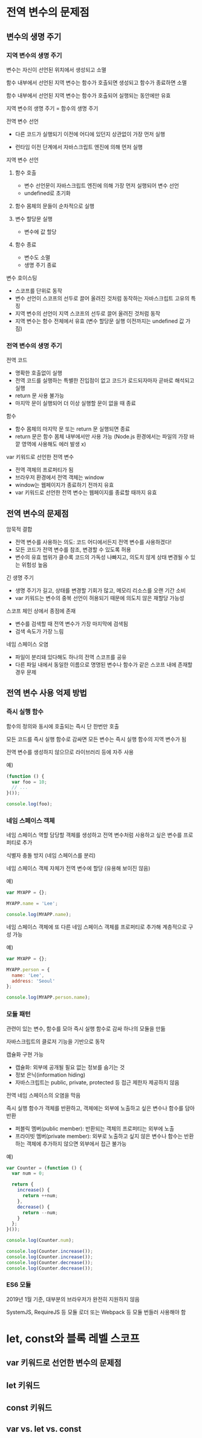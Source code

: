# 전역 변수의 문제점

## 변수의 생명 주기

### 지역 변수의 생명 주기

변수는 자신이 선언된 위치에서 생성되고 소멸

함수 내부에서 선언된 지역 변수는 함수가 호출되면 생성되고 함수가 종료하면 소멸

함수 내부에서 선언된 지역 변수는 함수가 호출되어 실행되는 동안에만 유효

지역 변수의 생명 주기 = 함수의 생명 주기



전역 변수 선언

- 다른 코드가 실행되기 이전에 어디에 있던지 상관없이 가장 먼저 실행

- 런타임 이전 단계에서 자바스크립트 엔진에 의해 먼저 실행



지역 변수 선언

1. 함수 호출
   - 변수 선언문이 자바스크립트 엔진에 의해 가장 먼저 실행되어 변수 선언
   - undefined로 초기화

2. 함수 몸체의 문들이 순차적으로 실행
3. 변수 할당문 실행
   - 변수에 값 할당

4. 함수 종료
   - 변수도 소멸
   - 생명 주기 종료



변수 호이스팅

- 스코프를 단위로 동작
- 변수 선언이 스코프의 선두로 끌어 올려진 것처럼 동작하는 자바스크립트 고유의 특징
- 지역 변수의 선언이 지역 스코프의 선두로 끌어 올려진 것처럼 동작
- 지역 변수는 함수 전체에서 유효 (변수 할당문 실행 이전까지는 undefined 값 가짐)



### 전역 변수의 생명 주기

전역 코드

- 명확한 호출없이 실행
- 전역 코드를 실행하는 특별한 진입점이 없고 코드가 로드되자마자 곧바로 해석되고 실행
- return 문 사용 불가능
- 마지막 문이 실행되어 더 이상 실행할 문이 없을 때 종료

함수

- 함수 몸체의 마지막 문 또는 return 문 실행되면 종료
- return 문은 함수 몸체 내부에서만 사용 가능 (Node.js 환경에서는 파일의 가장 바깥 영역에 사용해도 에러 발생 x)



var 키워드로 선언한 전역 변수

- 전역 객체의 프로퍼티가 됨
- 브라우저 환경에서 전역 객체는 window
- window는 웹페이지가 종료하기 전까지 유효
- var 키워드로 선언한 전역 변수는 웹페이지를 종료할 때까지 유효



## 전역 변수의 문제점

암묵적 결합

- 전역 변수를 사용하는 의도: 코드 어디에서든지 전역 변수를 사용하겠다!
- 모든 코드가 전역 변수를 참조, 변경할 수 있도록 허용
- 변수의 유효 범위가 클수록 코드의 가독성 나빠지고, 의도치 않게 상태 변경될 수 있는 위험성 높음

긴 생명 주기

- 생명 주기가 길고, 상태를 변경할 기회가 많고, 메모리 리소스를 오랜 기간 소비
- var 키워드는 변수의 중복 선언이 허용되기 때문에 의도치 않은 재할당 가능성

스코프 체인 상에서 종점에 존재

- 변수를 검색할 때 전역 변수가 가장 마지막에 검색됨
- 검색 속도가 가장 느림

네임 스페이스 오염

- 파일이 분리돼 있다해도 하나의 전역 스코프를 공유
- 다른 파일 내에서 동일한 이름으로 명명된 변수나 함수가 같은 스코프 내에 존재할 경우 문제



## 전역 변수 사용 억제 방법

### 즉시 실행 함수

함수의 정의와 동시에 호출되는 즉시 단 한번만 호출

모든 코드를 즉시 실행 함수로 감싸면 모든 변수는 즉시 실행 함수의 지역 변수가 됨

전역 변수를 생성하지 않으므로 라이브러리 등에 자주 사용

예)

```javascript
(function () {
  var foo = 10;
  // ...
}());

console.log(foo); 
```



### 네임 스페이스 객체

네임 스페이스 역할 담당할 객체를 생성하고 전역 변수처럼 사용하고 싶은 변수를 프로퍼티로 추가

식별자 충돌 방지 (네임 스페이스를 분리)

네임 스페이스 객체 자체가 전역 변수에 할당 (유용해 보이진 않음)

예)

```javascript
var MYAPP = {};

MYAPP.name = 'Lee';

console.log(MYAPP.name); 
```



네임 스페이스 객체에 또 다른 네임 스페이스 객체를 프로퍼티로 추가해 계층적으로 구성 가능

예)

```javascript
var MYAPP = {};

MYAPP.person = {
  name: 'Lee',
  address: 'Seoul'
};

console.log(MYAPP.person.name); 
```



### 모듈 패턴

관련이 있는 변수, 함수를 모아 즉시 실행 함수로 감싸 하나의 모듈을 만듦

자바스크립트의 클로저 기능을 기반으로 동작

캡슐화 구현 가능

- 캡슐화: 외부에 공개될 필요 없는 정보를 숨기는 것
- 정보 은닉(information hiding)
- 자바스크립트는 public, private, protected 등 접근 제한자 제공하지 않음

전역 네임 스페이스의 오염을 막음

즉시 실행 함수가 객체를 반환하고, 객체에는 외부에 노출하고 싶은 변수나 함수를 담아 반환

- 퍼블릭 멤버(public member): 반환되는 객체의 프로퍼티는 외부에 노출
- 프라이빗 멤버(private member): 외부로 노출하고 싶지 않은 변수나 함수는 반환하는 객체에 추가하지 않으면 외부에서 접근 불가능

예)

```javascript
var Counter = (function () {
  var num = 0;

  return {
    increase() {
      return ++num;
    },
    decrease() {
      return --num;
    }
  };
}());

console.log(Counter.num);

console.log(Counter.increase());
console.log(Counter.increase());
console.log(Counter.decrease()); 
console.log(Counter.decrease()); 
```



### ES6 모듈

2019년 1월 기준, 대부분의 브라우저가 완전히 지원하지 않음

SystemJS, RequireJS 등 모듈 로더 또는 Webpack 등 모듈 번들러 사용해야 함





# let, const와 블록 레벨 스코프

## var 키워드로 선언한 변수의 문제점





## let 키워드

## const 키워드

## var vs. let vs. const